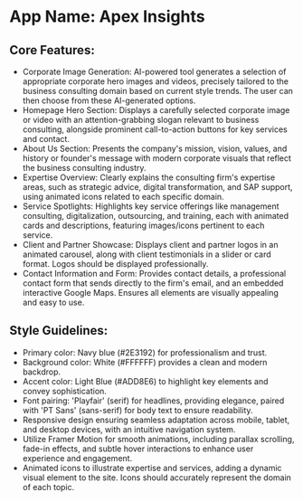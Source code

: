 # **App Name**: Apex Insights

## Core Features:

- Corporate Image Generation: AI-powered tool generates a selection of appropriate corporate hero images and videos, precisely tailored to the business consulting domain based on current style trends. The user can then choose from these AI-generated options.
- Homepage Hero Section: Displays a carefully selected corporate image or video with an attention-grabbing slogan relevant to business consulting, alongside prominent call-to-action buttons for key services and contact.
- About Us Section: Presents the company's mission, vision, values, and history or founder's message with modern corporate visuals that reflect the business consulting industry.
- Expertise Overview: Clearly explains the consulting firm's expertise areas, such as strategic advice, digital transformation, and SAP support, using animated icons related to each specific domain.
- Service Spotlights: Highlights key service offerings like management consulting, digitalization, outsourcing, and training, each with animated cards and descriptions, featuring images/icons pertinent to each service.
- Client and Partner Showcase: Displays client and partner logos in an animated carousel, along with client testimonials in a slider or card format. Logos should be displayed professionally.
- Contact Information and Form: Provides contact details, a professional contact form that sends directly to the firm's email, and an embedded interactive Google Maps. Ensures all elements are visually appealing and easy to use.

## Style Guidelines:

- Primary color: Navy blue (#2E3192) for professionalism and trust.
- Background color: White (#FFFFFF) provides a clean and modern backdrop.
- Accent color: Light Blue (#ADD8E6) to highlight key elements and convey sophistication.
- Font pairing: 'Playfair' (serif) for headlines, providing elegance, paired with 'PT Sans' (sans-serif) for body text to ensure readability.
- Responsive design ensuring seamless adaptation across mobile, tablet, and desktop devices, with an intuitive navigation system.
- Utilize Framer Motion for smooth animations, including parallax scrolling, fade-in effects, and subtle hover interactions to enhance user experience and engagement.
- Animated icons to illustrate expertise and services, adding a dynamic visual element to the site. Icons should accurately represent the domain of each topic.